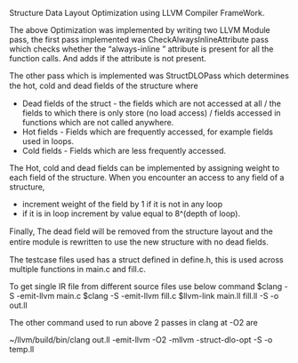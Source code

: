 Structure Data Layout Optimization using LLVM Compiler FrameWork.

The above Optimization was implemented by writing two LLVM Module pass, the first pass implemented was CheckAlwaysInlineAttribute pass which checks whether the “always-inline ” attribute is present for all the function calls. And adds if the attribute is not present.

The other pass which is implemented was StructDLOPass which determines the hot, cold and dead ﬁelds of the structure where

 - Dead fields of the struct - the fields which are not accessed at all / the fields to which there is only store (no load access) / fields accessed in functions which are not called anywhere.
- Hot fields - Fields which are frequently accessed, for example fields used in loops.
- Cold fields - Fields which are less frequently accessed.

The Hot, cold and dead fields can be implemented by assigning weight to each field of the structure.
When you encounter an access to any field of a structure,
 - increment weight of the field by 1 if it is not in any loop
- if it is in loop increment by value equal to 8^(depth of loop).


Finally, The dead ﬁeld will be removed from the structure layout and the entire module is rewritten to use the new structure with no dead ﬁelds.

The testcase files used has a struct defined in define.h, this is used across multiple functions in main.c and fill.c.

To get single IR file from different source files use below command
$clang -S -emit-llvm main.c
$clang -S -emit-llvm fill.c
$llvm-link main.ll fill.ll -S -o out.ll

The other command used to run above 2 passes in clang at -O2 are

~/llvm/build/bin/clang out.ll -emit-llvm -O2 -mllvm -struct-dlo-opt -S -o temp.ll
